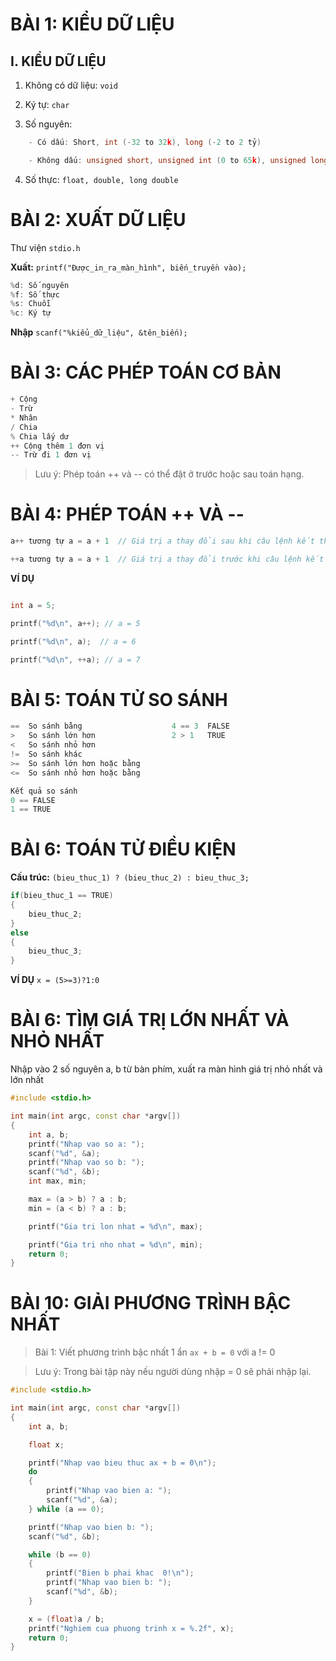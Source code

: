 # BÀI 1: KIỂU DỮ LIỆU

## I. KIỂU DỮ LIỆU

1. Không có dữ liệu: `void`

2. Ký tự: `char`

3. Số nguyên: 

``` cpp   
    - Có dấu: Short, int (-32 to 32k), long (-2 to 2 tỷ)

    - Không dấu: unsigned short, unsigned int (0 to 65k), unsigned long (0 to 4 tỷ)
```

4. Số thực: `float, double, long double`

# BÀI 2: XUẤT DỮ LIỆU

Thư viện `stdio.h`

**Xuất:** `printf("Được_in_ra_màn_hình", biến_truyền vào);`

``` cpp
%d: Số nguyên
%f: Số thực
%s: Chuỗi
%c: Ký tự
```

**Nhập** `scanf("%kiểu_dữ_liệu", &tên_biến);`

# BÀI 3: CÁC PHÉP TOÁN CƠ BẢN

``` cpp
+ Cộng
- Trừ
* Nhân
/ Chia
% Chia lấy dư
++ Cộng thêm 1 đơn vị
-- Trừ đi 1 đơn vị
```

>Lưu ý: Phép toán ++ và -- có thể đặt ở trước hoặc sau toán hạng.

# BÀI 4: PHÉP TOÁN ++ VÀ --

``` cpp
a++ tương tự a = a + 1  // Giá trị a thay đổi sau khi câu lệnh kết thúc

++a tương tự a = a + 1  // Giá trị a thay đổi trước khi câu lệnh kết thúc
```

**VÍ DỤ**

``` cpp

int a = 5;

printf("%d\n", a++); // a = 5

printf("%d\n", a);  // a = 6

printf("%d\n", ++a); // a = 7 
```

# BÀI 5: TOÁN TỬ SO SÁNH

``` cpp
==  So sánh bằng                    4 == 3  FALSE
>   So sánh lớn hơn                 2 > 1   TRUE
<   So sánh nhỏ hơn
!=  So sánh khác
>=  So sánh lớn hơn hoặc bằng
<=  So sánh nhỏ hơn hoặc bằng

Kết quả so sánh
0 == FALSE
1 == TRUE
```

# BÀI 6: TOÁN TỬ ĐIỀU KIỆN

**Cấu trúc:**  `(bieu_thuc_1) ? (bieu_thuc_2) : bieu_thuc_3;`

```cpp 
if(bieu_thuc_1 == TRUE)
{
    bieu_thuc_2;
}
else
{
    bieu_thuc_3;
}
```

**VÍ DỤ** `x = (5>=3)?1:0`

# BÀI 6: TÌM GIÁ TRỊ LỚN NHẤT VÀ NHỎ NHẤT

Nhập vào 2 số nguyên a, b từ bàn phím, xuất ra màn hình giá trị nhỏ nhất và lớn nhất

```cpp 
#include <stdio.h>

int main(int argc, const char *argv[])
{
    int a, b;
    printf("Nhap vao so a: ");
    scanf("%d", &a);
    printf("Nhap vao so b: ");
    scanf("%d", &b);
    int max, min;

    max = (a > b) ? a : b;
    min = (a < b) ? a : b;

    printf("Gia tri lon nhat = %d\n", max);

    printf("Gia tri nho nhat = %d\n", min);
    return 0;
}
```

# BÀI 10: GIẢI PHƯƠNG TRÌNH BẬC NHẤT

>Bài 1: Viết phương trình bậc nhất 1 ẩn `ax + b = 0` với a != 0

>Lưu ý: Trong bài tập này nếu người dùng nhập = 0 sẽ phải nhập lại.

``` cpp
#include <stdio.h>

int main(int argc, const char *argv[])
{
    int a, b;

    float x;

    printf("Nhap vao bieu thuc ax + b = 0\n");
    do
    {
        printf("Nhap vao bien a: ");
        scanf("%d", &a);
    } while (a == 0);

    printf("Nhap vao bien b: ");
    scanf("%d", &b);

    while (b == 0)
    {
        printf("Bien b phai khac  0!\n");
        printf("Nhap vao bien b: ");
        scanf("%d", &b);
    }

    x = (float)a / b;
    printf("Nghiem cua phuong trinh x = %.2f", x);
    return 0;
}
```







     